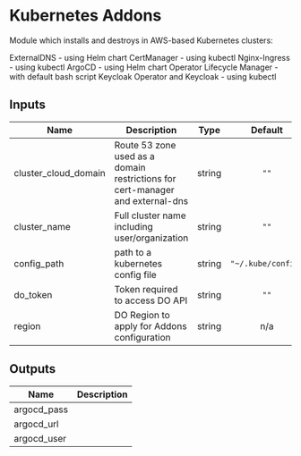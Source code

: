 # Kubernetes Addons

Module which installs and destroys in AWS-based Kubernetes clusters:

ExternalDNS - using Helm chart
CertManager - using kubectl
Nginx-Ingress - using kubectl
ArgoCD - using Helm chart
Operator Lifecycle Manager - with default bash script
Keycloak Operator and Keycloak - using kubectl

<!-- BEGINNING OF PRE-COMMIT-TERRAFORM DOCS HOOK -->
## Inputs

| Name | Description | Type | Default | Required |
|------|-------------|:----:|:-----:|:-----:|
| cluster\_cloud\_domain | Route 53 zone used as a domain restrictions for cert-manager and external-dns | string | `""` | no |
| cluster\_name | Full cluster name including user/organization | string | `""` | no |
| config\_path | path to a kubernetes config file | string | `"~/.kube/config"` | no |
| do\_token | Token required to access DO API | string | `""` | no |
| region | DO Region to apply for Addons configuration | string | n/a | yes |

## Outputs

| Name | Description |
|------|-------------|
| argocd\_pass |  |
| argocd\_url |  |
| argocd\_user |  |

<!-- END OF PRE-COMMIT-TERRAFORM DOCS HOOK -->
